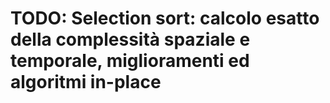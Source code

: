 # TODO: Selection sort: calcolo esatto della complessità spaziale e temporale, miglioramenti ed algoritmi in-place